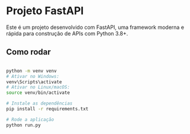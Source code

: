 # Projeto FastAPI

Este é um projeto desenvolvido com FastAPI, uma framework moderna e rápida para construção de APIs com Python 3.8+.

## Como rodar

```bash

python -m venv venv
# Ativar no Windows:
venv\Scripts\activate
# Ativar no Linux/macOS:
source venv/bin/activate

# Instale as dependências
pip install -r requirements.txt

# Rode a aplicação
python run.py
